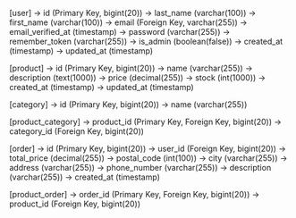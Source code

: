 [user]
-> id (Primary Key, bigint(20))
-> last_name (varchar(100))
-> first_name (varchar(100))
-> email (Foreign Key, varchar(255))
-> email_verified_at (timestamp)
-> password (varchar(255))
-> remember_token (varchar(255))
-> is_admin (boolean(false))
-> created_at (timestamp)
-> updated_at (timestamp)

[product]
-> id (Primary Key, bigint(20))
-> name (varchar(255))
-> description (text(1000))
-> price (decimal(255))
-> stock (int(1000))
-> created_at (timestamp)
-> updated_at (timestamp)

[category]
-> id (Primary Key, bigint(20))
-> name (varchar(255))

[product_category]
-> product_id (Primary Key, Foreign Key, bigint(20))
-> category_id (Foreign Key, bigint(20))

[order]
-> id (Primary Key, bigint(20))
-> user_id (Foreign Key, bigint(20))
-> total_price (decimal(255))
-> postal_code (int(100))
-> city (varchar(255))
-> address (varchar(255))
-> phone_number (varchar(255))
-> description (varchar(255))
-> created_at (timestamp)

[product_order]
-> order_id (Primary Key, Foreign Key, bigint(20))
-> product_id (Foreign Key, bigint(20))